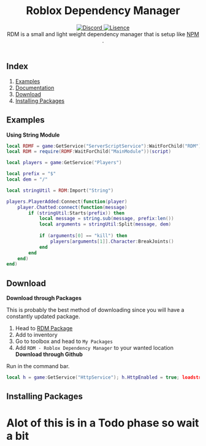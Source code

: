 <h1 align="center">Roblox Dependency Manager</h1>
<div align="center">
	<a href="https://discord.gg/mrVC9dr">
		<img src="https://discordapp.com/api/guilds/526532172501221396/widget.png" alt="Discord" />
	</a>
	<a href="https://github.com/froghopperjacob/RDM/tree/master/LICENSE">
		<img src="https://img.shields.io/badge/License-Apache%202.0-lightgrey.svg" alt="Lisence" />
	</a>
</div>

<div align="center">
	RDM is a small and light weight dependency manager that is setup like <a href="https://github.com/npm/cli"> NPM </a>.
</div>

<div>&nbsp;</div>

## Index

1. [Examples](#examples)
2. [Documentation](#documentation)
3. [Download](#download)
4. [Installing Packages](#installing-packages)

## Examples

**Using String Module**
```lua
local RDMF = game:GetService("ServerScriptService"):WaitForChild("RDM"):WaitForChild("Source")
local RDM = require(RDMF:WaitForChild("MainModule"))(script)

local players = game:GetService("Players")

local prefix = "$"
local dem = "/"

local stringUtil = RDM:Import("String")

players.PlayerAdded:Connect(function(player)
	player.Chatted:connect(function(message)
		if (stringUtil:Starts(prefix)) then
			local message = string.sub(message, prefix:len())
			local arguments = stringUtil:Split(message, dem)
			
			if (arguments[0] == "kill") then
				players[arguments[1]].Character:BreakJoints()
			end
		end
	end)
end)
```

## Download



**Download through Packages**

This is probably the best method of downloading since you will have a constantly updated package.

1. Head to [RDM Package](https://www.roblox.com/library/2737448764/RDM-Roblox-Dependency-Manager)
2. Add to inventory
3. Go to toolbox and head to `My Packages` 
4. Add `RDM - Roblox Dependency Manager` to your wanted location
**Download through Github**

Run in the command bar.
```lua
local h = game:GetService("HttpService"); h.HttpEnabled = true; loadstring(h:GetAsync("https://raw.githubusercontent.com/froghopperjacob/RDM/tree/master/Install.lua"))()
```

## Installing Packages


# Alot of this is in a Todo phase so wait a bit
